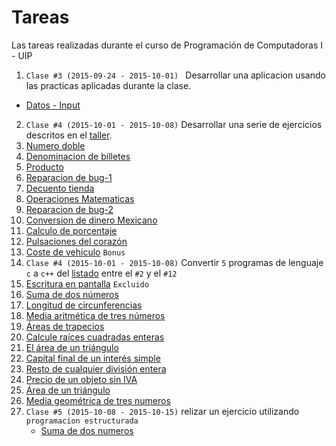 # Tareas
Las tareas realizadas durante el curso de Programación de Computadoras I - UIP

1. ```Clase #3 (2015-09-24 - 2015-10-01) ``` Desarrollar una aplicacion usando las practicas aplicadas durante la clase.
  * [Datos - Input](https://github.com/jcsena/pcc/blob/master/tareas/1/print.cpp)
2.  ```Clase #4 (2015-10-01 - 2015-10-08)``` Desarrollar una serie de ejercicios descritos en el [taller](https://github.com/jcsena/pcc/blob/master/tareas/2/task.txt).
  1. [Numero doble](https://github.com/jcsena/pcc/blob/master/tareas/2/1/app.cpp)
  2. [Denominacion de billetes](https://github.com/jcsena/pcc/blob/master/tareas/2/2/app.cpp)
  3. [Producto](https://github.com/jcsena/pcc/blob/master/tareas/2/3/app.cpp)
  4. [Reparacion de bug-1](https://github.com/jcsena/pcc/blob/master/tareas/2/4/app.cpp)
  5. [Decuento tienda](https://github.com/jcsena/pcc/blob/master/tareas/2/5/app.cpp)
  6. [Operaciones Matematicas](https://github.com/jcsena/pcc/blob/master/tareas/2/6/app.cpp)
  7. [Reparacion de bug-2](https://github.com/jcsena/pcc/blob/master/tareas/2/7/app.cpp)
  8. [Conversion de dinero Mexicano](https://github.com/jcsena/pcc/blob/master/tareas/2/8/app.cpp)
  9. [Calculo de porcentaje](https://github.com/jcsena/pcc/blob/master/tareas/2/9/app.cpp)
  10. [Pulsaciones del corazón](https://github.com/jcsena/pcc/blob/master/tareas/2/10/app.cpp)
  11. [Coste de vehiculo](https://github.com/jcsena/pcc/blob/master/tareas/2/11/app.cpp) ```Bonus```
3. ```Clase #4 (2015-10-01 - 2015-10-08)``` Convertir ```5``` programas de lenguaje  ```c``` a ```c++``` del [listado](https://github.com/jcsena/pcc/blob/master/tareas/3/listado.txt) entre el ```#2``` y el ```#12```
  1. [Escritura en pantalla](https://github.com/jcsena/pcc/blob/master/tareas/3/1/app.cpp) ```Excluido```
  2. [Suma de dos números](https://github.com/jcsena/pcc/blob/master/tareas/3/2/app.cpp)
  3. [Longitud de circunferencias](https://github.com/jcsena/pcc/blob/master/tareas/3/3/app.cpp)
  4. [Media aritmética de tres números](https://github.com/jcsena/pcc/blob/master/tareas/3/4/app.cpp)
  5. [Áreas de trapecios](https://github.com/jcsena/pcc/blob/master/tareas/3/5/app.cpp)
  6. [Calcule raíces cuadradas enteras](https://github.com/jcsena/pcc/blob/master/tareas/3/6/app.cpp)
  7. [El área de un triángulo](https://github.com/jcsena/pcc/blob/master/tareas/3/7/app.cpp)
  8. [Capital final de un interés simple](https://github.com/jcsena/pcc/blob/master/tareas/3/8/app.cpp)
  9. [Resto de cualquier división entera](https://github.com/jcsena/pcc/blob/master/tareas/3/9/app.cpp)
  10. [Precio de un objeto sin IVA](https://github.com/jcsena/pcc/blob/master/tareas/3/10/app.cpp)
  11. [Área de un triángulo](https://github.com/jcsena/pcc/blob/master/tareas/3/11/app.cpp)
  12. [Media geométrica de tres numeros](https://github.com/jcsena/pcc/blob/master/tareas/3/12/app.cpp)
4.  ```Clase #5 (2015-10-08 - 2015-10-15)``` relizar un ejercicio utilizando  ```programacion estructurada```
    *	 [Suma de dos numeros](https://github.com/jcsena/pcc/blob/master/tareas/4/1/app.cpp)
